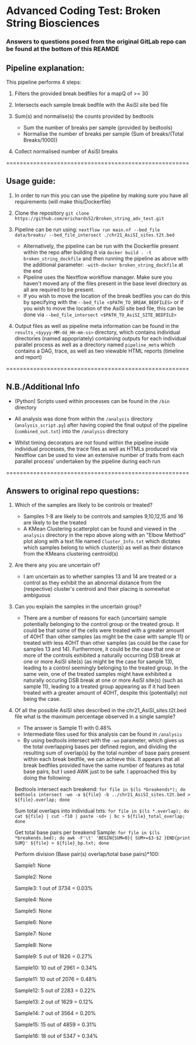 # Advanced Coding Test: Broken String Biosciences
### Answers to questions posed from the original GitLab repo can be found at the bottom of this REAMDE

## Pipeline explanation:
This pipeline performs 4 steps:
1. Filters the provided break bedfiles for a mapQ of >= 30

2. Intersects each sample break bedfile with the AsiSI site bed file

3. Sum(s) and normalise(s) the counts provided by bedtools
   * Sum the number of breaks per sample (provided by bedtools)
   * Normalise the number of breaks per sample (Sum of breaks/(Total Breaks/1000))

4. Collect normalised number of AsiSI breaks

======================================================

## Usage guide: 
1. In order to run this you can use the pipeline by making sure you have all requirements (will make this/Dockerfile)

2. Clone the repository ```git clone https://github.com/erichards52/Broken_string_adv_test.git```

3. Pipeline can be run using: 
```nextflow run main.nf --bed_file data/breaks/ --bed_file_intersect ./chr21_AsiSI_sites.t2t.bed```
   * Alternatively, the pipeline can be run with the Dockerfile present within the repo after building it via ```docker build . -t broken_string_dockfile``` and then running the pipeline as above with the additional parameter: ```-with-docker broken_string_dockfile``` at the end
   * Pipeline uses the Nextflow workflow manager. Make sure you haven't moved any of the files present in the base level directory as all are required to be present. 
   * If you wish to move the location of the break bedfiles you can do this by specifying with the ```--bed_file <$PATH_TO_BREAK_BEDFILES>``` or if you wish to move the location of the AsiSI site bed file, this can be done via ```--bed_file_intersect <$PATH_TO_AsiSI_SITE_BEDFILE>```

4. Output files as well as pipeline meta information can be found in the ```results_<$yyyy-MM-dd_HH-mm-ss>``` directory, which contains individual directories (named appopriately) containing outputs for each individual parallel process as well as a directory named ```pipeline_meta``` which contains a DAG, trace, as well as two viewable HTML reports (timeline and report)

======================================================

## N.B./Additional Info
* (Python) Scripts used within processes can be found in the ```/bin``` directory

* All analysis was done from within the ```/analysis``` directory (```analysis_script.py```) after having copied the final output of the pipeline (```combined_out.txt```) into the ```/analysis``` directory

* Whilst timing decorators are not found within the pipeline inside individual processes, the trace files as well as HTMLs produced via Nextflow can be used to view an extensive number of traits from each parallel process' undertaken by the pipeline during each run

======================================================

## Answers to original repo questions:
1. Which of the samples are likely to be controls or treated?
   * Samples 1-8 are likely to be controls and samples 9,10,12,15 and 16 are likely to be the treated
   * A KMean Clustering scatterplot can be found and viewed in the ```analysis``` directory in the repo above along with an "Elbow Method" plot along with a text file named ```Cluster_Info.txt``` which dictates which samples belong to which cluster(s) as well as their distance from the KMeans clustering centroid(s)

2. Are there any you are uncertain of?
   * I am uncertain as to whether samples 13 and 14 are treated or a control as they exhibit the an abnormal distance from the (respective) cluster's centroid and their placing is somewhat ambiguous

3. Can you explain the samples in the uncertain group?
   * There are a number of reasons for each (uncertain) sample potentially belonging to the control group or the treated group. It could be that some of the cells were treated with a greater amount of 4OHT than other samples (as might be the case with sample 11) or treated with less 4OHT than other samples (as could be the case for samples 13 and 14). Furthermore, it could be the case that one or more of the controls exhibited a naturally occurring DSB break at one or more AsiSI site(s) (as might be the case for sample 13), leading to a control seemingly belonging to the treated group. In the same vein, one of the treated samples might have exhibited a naturally occuring DSB break at one or more AsiSI site(s) (such as sample 11), leading to a treated group appearing as if it had been treated with a greater amount of 4OHT, despite this (potentially) not being the case.

4. Of all the possible AsiSI sites described in the chr21_AsiSI_sites.t2t.bed file what is the maximum percentage observed in a single sample?
   * The answer is Sample 11 with 0.48%
   * Intermediate files used for this analysis can be found in ```/analysis```
   * By using bedtools intersect with the ```-wo``` parameter, which gives us the total overlapping bases per defined region, and dividing the resulting sum of overlap(s) by the total number of base pairs present within each break bedfile, we can achieve this. It appears that all break bedfiles provided have the same number of features as total base pairs, but I used AWK just to be safe. I approached this by doing the following:

   Bedtools intersect each breakend:
   ```for file in $(ls *breakends*); do bedtools intersect -wo -a ${file} -b ../chr21_AsiSI_sites.t2t.bed > ${file}.overlap; done```

   Sum total overlaps into individual txts:
   ```for file in $(ls *.overlap); do cat ${file} | cut -f10 | paste -sd+ | bc > ${file}_total_overlap; done```

   Get total base pairs per breakend Sample:
   ```for file in $(ls *breakends.bed); do awk -F'\t' 'BEGIN{SUM=0}{ SUM+=$3-$2 }END{print SUM}' ${file} > ${file}_bp.txt; done```

   Perform division (Base pair(s) overlap/total base pairs)*100:
   
   Sample1: None

   Sample2: None

   Sample3: 1 out of 3734 = 0.03%

   Sample4: None

   Sample5: None

   Sample6: None

   Sample7: None

   Sample8: None

   Sample9: 5 out of 1826 = 0.27%

   Sample10: 10 out of 2961 = 0.34%

   Sample11: 10 out of 2076 = 0.48%

   Sample12: 5 out of 2283 = 0.22%

   Sample13: 2 out of 1629 = 0.12%

   Sample14: 7 out of 3564 = 0.20%

   Sample15: 15 out of 4859 = 0.31%

   Sample16: 18 out of 5347 = 0.34%